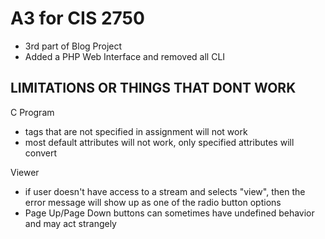 A3 for CIS 2750
================
- 3rd part of Blog Project
- Added a PHP Web Interface and removed all CLI


LIMITATIONS OR THINGS THAT DONT WORK
-----------------------

C Program
- tags that are not specified in assignment will not work
- most default attributes will not work, only specified attributes will convert

Viewer
- if user doesn't have access to a stream and selects "view", then the error message will show up as one of the radio button options
- Page Up/Page Down buttons can sometimes have undefined behavior and may act strangely



